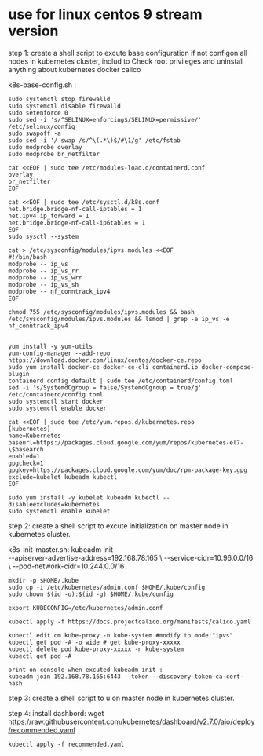  # use for linux centos 9 stream version

step 1: create a shell script to excute base configuration if not configon all nodes in kubernetes cluster, includ to Check root privileges and uninstall anything about kubernetes docker calico

k8s-base-config.sh :

    sudo systemctl stop firewalld
    sudo systemctl disable firewalld
    sudo setenforce 0
    sudo sed -i 's/^SELINUX=enforcing$/SELINUX=permissive/' /etc/selinux/config
    sudo swapoff -a
    sudo sed -i '/ swap /s/^\(.*\)$/#\1/g' /etc/fstab
    sudo modprobe overlay
    sudo modprobe br_netfilter

    cat <<EOF | sudo tee /etc/modules-load.d/containerd.conf
    overlay
    br_netfilter
    EOF

    cat <<EOF | sudo tee /etc/sysctl.d/k8s.conf
    net.bridge.bridge-nf-call-iptables = 1
    net.ipv4.ip_forward = 1
    net.bridge.bridge-nf-call-ip6tables = 1
    EOF
    sudo sysctl --system

    cat > /etc/sysconfig/modules/ipvs.modules <<EOF
    #!/bin/bash 
    modprobe -- ip_vs 
    modprobe -- ip_vs_rr 
    modprobe -- ip_vs_wrr 
    modprobe -- ip_vs_sh 
    modprobe -- nf_conntrack_ipv4 
    EOF

    chmod 755 /etc/sysconfig/modules/ipvs.modules && bash /etc/sysconfig/modules/ipvs.modules && lsmod | grep -e ip_vs -e nf_conntrack_ipv4


    yum install -y yum-utils
    yum-config-manager --add-repo https://download.docker.com/linux/centos/docker-ce.repo
    sudo yum install docker-ce docker-ce-cli containerd.io docker-compose-plugin
    containerd config default | sudo tee /etc/containerd/config.toml
    sed -i 's/SystemdCgroup = false/SystemdCgroup = true/g' /etc/containerd/config.toml
    sudo systemctl start docker
    sudo systemctl enable docker

    cat <<EOF | sudo tee /etc/yum.repos.d/kubernetes.repo
    [kubernetes]
    name=Kubernetes
    baseurl=https://packages.cloud.google.com/yum/repos/kubernetes-el7-\$basearch
    enabled=1
    gpgcheck=1
    gpgkey=https://packages.cloud.google.com/yum/doc/rpm-package-key.gpg
    exclude=kubelet kubeadm kubectl
    EOF

    sudo yum install -y kubelet kubeadm kubectl --disableexcludes=kubernetes
    sudo systemctl enable kubelet

step 2: create a shell script to excute initialization on master node in kubernetes cluster.

k8s-init-master.sh: 
    kubeadm init \
    --apiserver-advertise-address=192.168.78.165 \ 
    --service-cidr=10.96.0.0/16 \ 
    --pod-network-cidr=10.244.0.0/16 

    mkdir -p $HOME/.kube
    sudo cp -i /etc/kubernetes/admin.conf $HOME/.kube/config
    sudo chown $(id -u):$(id -g) $HOME/.kube/config

    export KUBECONFIG=/etc/kubernetes/admin.conf

    kubectl apply -f https://docs.projectcalico.org/manifests/calico.yaml
    
    kubectl edit cm kube-proxy -n kube-system #modify to mode:"ipvs" 
    kubectl get pod -A -o wide # get kube-proxy-xxxxx 
    kubectl delete pod kube-proxy-xxxxx -n kube-system
    kubectl get pod -A 

    print on console when excuted kubeadm init :
    kubeadm join 192.168.78.165:6443 --token --discovery-token-ca-cert-hash

step 3: create a shell script to u on master node in kubernetes cluster.

step 4: install dashbord:
    wget https://raw.githubusercontent.com/kubernetes/dashboard/v2.7.0/aio/deploy/recommended.yaml
    
    kubectl apply -f recommended.yaml